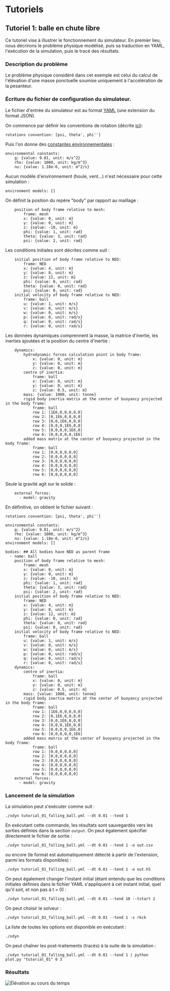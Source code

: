 # Tutoriels

## Tutoriel 1: balle en chute libre

Ce tutoriel vise à illustrer le fonctionnement du simulateur. En premier lieu,
nous décrirons le problème physique modélisé, puis sa traduction en YAML,
l'exécution de la simulation, puis le tracé des résultats.

### Description du problème
Le problème physique considéré dans cet exemple est celui du calcul de
l'élévation d'une masse ponctuelle soumise uniquement à l'accélération de la
pesanteur.

### Écriture du fichier de configuration du simulateur.

Le fichier d'entrée du simulateur est au format [YAML](http://www.yaml.org) (une extension du format
JSON).

On commence par définir les conventions de rotation (décrite
[ici](##rotations)):

~~~~~~~~~~~~~~~~~~~~~~~~~~~~~~~~~~~~~~~~~~ {.yaml}
rotations convention: [psi, theta', phi'']
~~~~~~~~~~~~~~~~~~~~~~~~~~~~~~~~~~~~~~~~~~

Puis l'on donne des [constantes
environnementales](##constantes-environnementales) :

~~~~~~~~~~~~~~~~~~~~~~~~~~~~~~~~~~~~~~~~~~ {.yaml}
environmental constants:
    g: {value: 9.81, unit: m/s^2}
    rho: {value: 1000, unit: kg/m^3}
	nu: {value: 1.18e-6, unit: m^2/s}
~~~~~~~~~~~~~~~~~~~~~~~~~~~~~~~~~~~~~~~~~~

Aucun modèle d'environnement (houle, vent...) n'est nécessaire pour cette
simulation :

~~~~~~~~~~~~~~~~~~~~~~~~~~~~~~~~~~~~~~~~~~ {.yaml}
environment models: []
~~~~~~~~~~~~~~~~~~~~~~~~~~~~~~~~~~~~~~~~~~

On définit la position du repère "body" par rapport au maillage :

~~~~~~~~~~~~~~~~~~~~~~~~~~~~~~~~~~~~~~~~~~ {.yaml}
    position of body frame relative to mesh:
        frame: mesh
        x: {value: 0, unit: m}
        y: {value: 0, unit: m}
        z: {value: -10, unit: m}
        phi: {value: 1, unit: rad}
        theta: {value: 3, unit: rad}
        psi: {value: 2, unit: rad}
~~~~~~~~~~~~~~~~~~~~~~~~~~~~~~~~~~~~~~~~~~

Les conditions initiales sont décrites comme suit :

~~~~~~~~~~~~~~~~~~~~~~~~~~~~~~~~~~~~~~~~~~ {.yaml}
    initial position of body frame relative to NED:
        frame: NED
        x: {value: 4, unit: m}
        y: {value: 8, unit: m}
        z: {value: 12, unit: m}
        phi: {value: 0, unit: rad}
        theta: {value: 0, unit: rad}
        psi: {value: 0, unit: rad}
    initial velocity of body frame relative to NED:
        frame: ball
        u: {value: 1, unit: m/s}
        v: {value: 0, unit: m/s}
        w: {value: 0, unit: m/s}
        p: {value: 0, unit: rad/s}
        q: {value: 0, unit: rad/s}
        r: {value: 0, unit: rad/s}
~~~~~~~~~~~~~~~~~~~~~~~~~~~~~~~~~~~~~~~~~~

Les données dynamiques comprennent la masse, la matrice d'inertie, les inerties ajoutées
et la position du centre d'inertie :

~~~~~~~~~~~~~~~~~~~~~~~~~~~~~~~~~~~~~~~~~~ {.yaml}
    dynamics:
        hydrodynamic forces calculation point in body frame:
            x: {value: 0, unit: m}
            y: {value: 0, unit: m}
            z: {value: 0, unit: m}
        centre of inertia:
            frame: ball
            x: {value: 0, unit: m}
            y: {value: 0, unit: m}
            z: {value: 0.5, unit: m}
        mass: {value: 1000, unit: tonne}
        rigid body inertia matrix at the center of buoyancy projected in the body frame:
            frame: ball
            row 1: [1E6,0,0,0,0,0]
            row 2: [0,1E6,0,0,0,0]
            row 3: [0,0,1E6,0,0,0]
            row 4: [0,0,0,1E6,0,0]
            row 5: [0,0,0,0,1E6,0]
            row 6: [0,0,0,0,0,1E6]
        added mass matrix at the center of buoyancy projected in the body frame:
            frame: ball
            row 1: [0,0,0,0,0,0]
            row 2: [0,0,0,0,0,0]
            row 3: [0,0,0,0,0,0]
            row 4: [0,0,0,0,0,0]
            row 5: [0,0,0,0,0,0]
            row 6: [0,0,0,0,0,0]
~~~~~~~~~~~~~~~~~~~~~~~~~~~~~~~~~~~~~~~~~~

Seule la gravité agit sur le solide :

~~~~~~~~~~~~~~~~~~~~~~~~~~~~~~~~~~~~~~~~~~ {.yaml}
    external forces:
      - model: gravity
~~~~~~~~~~~~~~~~~~~~~~~~~~~~~~~~~~~~~~~~~~

En définitive, on obtient le fichier suivant :

~~~~~~~~~~~~~~~~~~~~~~~~~~~~~~~~~~~~~~~~~~ {.yaml}
rotations convention: [psi, theta', phi'']

environmental constants:
    g: {value: 9.81, unit: m/s^2}
    rho: {value: 1000, unit: kg/m^3}
	nu: {value: 1.18e-6, unit: m^2/s}
environment models: []

bodies: ## All bodies have NED as parent frame
  - name: ball
    position of body frame relative to mesh:
        frame: mesh
        x: {value: 0, unit: m}
        y: {value: 0, unit: m}
        z: {value: -10, unit: m}
        phi: {value: 1, unit: rad}
        theta: {value: 3, unit: rad}
        psi: {value: 2, unit: rad}
    initial position of body frame relative to NED:
        frame: NED
        x: {value: 4, unit: m}
        y: {value: 8, unit: m}
        z: {value: 12, unit: m}
        phi: {value: 0, unit: rad}
        theta: {value: 0, unit: rad}
        psi: {value: 0, unit: rad}
    initial velocity of body frame relative to NED:
        frame: ball
        u: {value: 1, unit: m/s}
        v: {value: 0, unit: m/s}
        w: {value: 0, unit: m/s}
        p: {value: 0, unit: rad/s}
        q: {value: 0, unit: rad/s}
        r: {value: 0, unit: rad/s}
    dynamics:
        centre of inertia:
            frame: ball
            x: {value: 0, unit: m}
            y: {value: 0, unit: m}
            z: {value: 0.5, unit: m}
        mass: {value: 1000, unit: tonne}
        rigid body inertia matrix at the center of buoyancy projected in the body frame:
            frame: ball
            row 1: [1E6,0,0,0,0,0]
            row 2: [0,1E6,0,0,0,0]
            row 3: [0,0,1E6,0,0,0]
            row 4: [0,0,0,1E6,0,0]
            row 5: [0,0,0,0,1E6,0]
            row 6: [0,0,0,0,0,1E6]
        added mass matrix at the center of buoyancy projected in the body frame:
            frame: ball
            row 1: [0,0,0,0,0,0]
            row 2: [0,0,0,0,0,0]
            row 3: [0,0,0,0,0,0]
            row 4: [0,0,0,0,0,0]
            row 5: [0,0,0,0,0,0]
            row 6: [0,0,0,0,0,0]
    external forces:
      - model: gravity
~~~~~~~~~~~~~~~~~~~~~~~~~~~~~~~~~~~~~~~~~~

### Lancement de la simulation

La simulation peut s'exécuter comme suit :

~~~~~~~~~~~~~~~~~~~~~~~~~~~~~~~~~~~~~~~~~~ {.bash}
./xdyn tutorial_01_falling_ball.yml --dt 0.01 --tend 1
~~~~~~~~~~~~~~~~~~~~~~~~~~~~~~~~~~~~~~~~~~

En exécutant cette commande, les résultats sont sauvegardés vers les sorties définies dans la section `output`.
On peut également spécifier directement le fichier de sortie :

~~~~~~~~~~~~~~~~~~~~~~~~~~~~~~~~~~~~~~~~~~ {.bash}
./xdyn tutorial_01_falling_ball.yml --dt 0.01 --tend 1 -o out.csv
~~~~~~~~~~~~~~~~~~~~~~~~~~~~~~~~~~~~~~~~~~

ou encore (le format est automatiquement détecté à partir de l'extension, parmi les formats disponibles) :
~~~~~~~~~~~~~~~~~~~~~~~~~~~~~~~~~~~~~~~~~~ {.bash}
./xdyn tutorial_01_falling_ball.yml --dt 0.01 --tend 1 -o out.h5
~~~~~~~~~~~~~~~~~~~~~~~~~~~~~~~~~~~~~~~~~~

On peut également changer l'instant initial (étant entendu que les conditions
initiales définies dans le fichier YAML s'appliquent à cet instant initial,
quel qu'il soit, et non pas à t = 0) :

~~~~~~~~~~~~~~~~~~~~~~~~~~~~~~~~~~~~~~~~~~ {.bash}
./xdyn tutorial_01_falling_ball.yml --dt 0.01 --tend 10 --tstart 2
~~~~~~~~~~~~~~~~~~~~~~~~~~~~~~~~~~~~~~~~~~

On peut choisir le solveur :

~~~~~~~~~~~~~~~~~~~~~~~~~~~~~~~~~~~~~~~~~~ {.bash}
./xdyn tutorial_01_falling_ball.yml --dt 0.01 --tend 1 -s rkck
~~~~~~~~~~~~~~~~~~~~~~~~~~~~~~~~~~~~~~~~~~


La liste de toutes les options est disponible en exécutant :

~~~~~~~~~~~~~~~~~~~~~~~~~~~~~~~~~~~~~~~~~~ {.bash}
./xdyn
~~~~~~~~~~~~~~~~~~~~~~~~~~~~~~~~~~~~~~~~~~

On peut chaîner les post-traitements (tracés) à la suite de la simulation :

~~~~~~~~~~~~~~~~~~~~~~~~~~~~~~~~~~~~~~~~~~ {.bash}
./xdyn tutorial_01_falling_ball.yml --dt 0.01 --tend 1 | python plot.py "tutorial_01" 0 3
~~~~~~~~~~~~~~~~~~~~~~~~~~~~~~~~~~~~~~~~~~

### Résultats

![Élévation au cours du temps](images/tutorial_01.svg)

